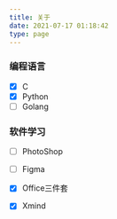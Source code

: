 ```yaml
---
title: 关于
date: 2021-07-17 01:18:42
type: page
---
```


### 编程语言

- [x] C
- [x] Python
- [ ] Golang

### 软件学习

- [ ] PhotoShop
- [ ] Figma
- [x] Office三件套
- [x] Xmind

